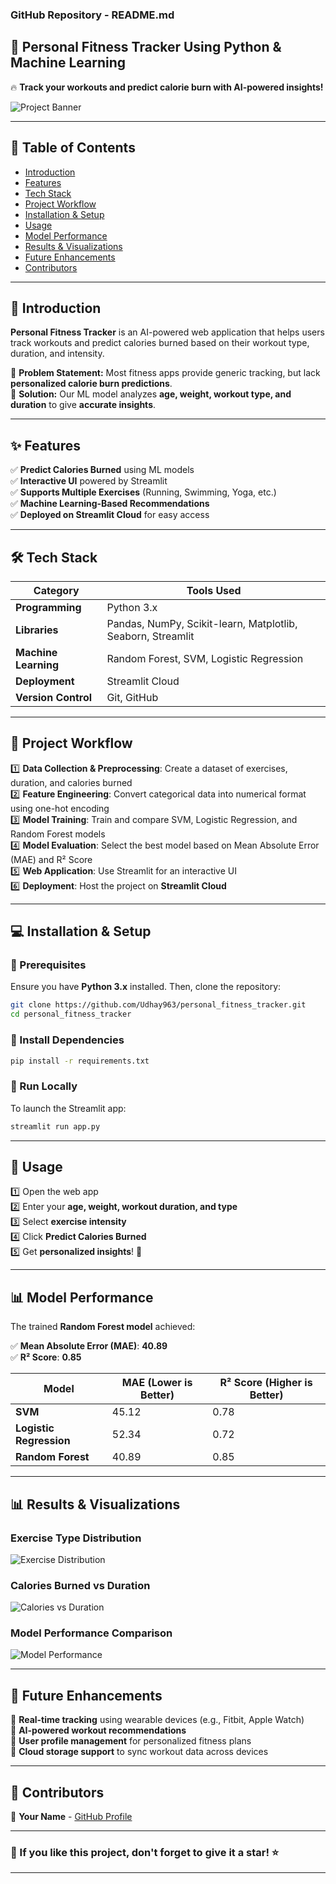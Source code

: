 ### **GitHub Repository - README.md**  

## **📌 Personal Fitness Tracker Using Python & Machine Learning**  

🔥 **Track your workouts and predict calorie burn with AI-powered insights!**  

![Project Banner](plots/exercise_distribution.png)  

---

## **📖 Table of Contents**  
- [Introduction](#introduction)  
- [Features](#features)  
- [Tech Stack](#tech-stack)  
- [Project Workflow](#project-workflow)  
- [Installation & Setup](#installation--setup)  
- [Usage](#usage)  
- [Model Performance](#model-performance)  
- [Results & Visualizations](#results--visualizations)  
- [Future Enhancements](#future-enhancements)  
- [Contributors](#contributors)  

---

## **🚀 Introduction**  
**Personal Fitness Tracker** is an AI-powered web application that helps users track workouts and predict calories burned based on their workout type, duration, and intensity.  

🔹 **Problem Statement:** Most fitness apps provide generic tracking, but lack **personalized calorie burn predictions**.  
🔹 **Solution:** Our ML model analyzes **age, weight, workout type, and duration** to give **accurate insights**.  

---

## **✨ Features**  
✅ **Predict Calories Burned** using ML models  
✅ **Interactive UI** powered by Streamlit  
✅ **Supports Multiple Exercises** (Running, Swimming, Yoga, etc.)  
✅ **Machine Learning-Based Recommendations**  
✅ **Deployed on Streamlit Cloud** for easy access  

---

## **🛠 Tech Stack**  
| **Category**      | **Tools Used**         |  
|------------------|----------------------|  
| **Programming**  | Python 3.x            |  
| **Libraries**    | Pandas, NumPy, Scikit-learn, Matplotlib, Seaborn, Streamlit |  
| **Machine Learning** | Random Forest, SVM, Logistic Regression |  
| **Deployment**   | Streamlit Cloud       |  
| **Version Control** | Git, GitHub          |  

---

## **📂 Project Workflow**  
1️⃣ **Data Collection & Preprocessing**: Create a dataset of exercises, duration, and calories burned  
2️⃣ **Feature Engineering**: Convert categorical data into numerical format using one-hot encoding  
3️⃣ **Model Training**: Train and compare SVM, Logistic Regression, and Random Forest models  
4️⃣ **Model Evaluation**: Select the best model based on Mean Absolute Error (MAE) and R² Score  
5️⃣ **Web Application**: Use Streamlit for an interactive UI  
6️⃣ **Deployment**: Host the project on **Streamlit Cloud**  

---

## **💻 Installation & Setup**  
### **🔹 Prerequisites**  
Ensure you have **Python 3.x** installed. Then, clone the repository:  

```sh
git clone https://github.com/Udhay963/personal_fitness_tracker.git
cd personal_fitness_tracker
```

### **🔹 Install Dependencies**  
```sh
pip install -r requirements.txt
```

### **🔹 Run Locally**  
To launch the Streamlit app:  
```sh
streamlit run app.py
```

---

## **🚀 Usage**  
1️⃣ Open the web app  
2️⃣ Enter your **age, weight, workout duration, and type**  
3️⃣ Select **exercise intensity**  
4️⃣ Click **Predict Calories Burned**  
5️⃣ Get **personalized insights**! 🎉  

---

## **📊 Model Performance**  
The trained **Random Forest model** achieved:  

✅ **Mean Absolute Error (MAE)**: **40.89**  
✅ **R² Score**: **0.85**  

| **Model**              | **MAE (Lower is Better)** | **R² Score (Higher is Better)** |  
|-----------------------|----------------------|----------------------|  
| **SVM**               | 45.12                 | 0.78                 |  
| **Logistic Regression** | 52.34                 | 0.72                 |  
| **Random Forest**      | 40.89                 | 0.85                 |  

---

## **📊 Results & Visualizations**  
### **Exercise Type Distribution**  
![Exercise Distribution](plots/exercise_distribution.png)  

### **Calories Burned vs Duration**  
![Calories vs Duration](plots/calories_vs_duration.png)  

### **Model Performance Comparison**  
![Model Performance](plots/model_performance_mae.png)  

---

## **🚀 Future Enhancements**  
🔹 **Real-time tracking** using wearable devices (e.g., Fitbit, Apple Watch)  
🔹 **AI-powered workout recommendations**  
🔹 **User profile management** for personalized fitness plans  
🔹 **Cloud storage support** to sync workout data across devices  

---

## **👥 Contributors**  
👤 **Your Name** - [GitHub Profile](https://github.com/Udhay963)  

---

### **🌟 If you like this project, don't forget to give it a star! ⭐**  

---

